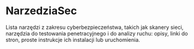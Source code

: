 # NarzedziaSec
Lista narzędzi z zakresu cyberbezpieczeństwa, takich jak skanery sieci, narzędzia do testowania penetracyjnego i do analizy ruchu: opisy, linki do stron, proste instrukcje ich instalacji lub uruchomienia.
